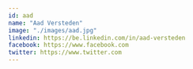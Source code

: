 ```yaml
---
id: aad
name: "Aad Versteden"
image: "./images/aad.jpg"
linkedin: https://be.linkedin.com/in/aad-versteden
facebook: https://www.facebook.com
twitter: https://www.twitter.com
---
```

